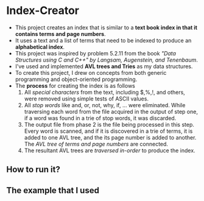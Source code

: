 # Index-Creator

+ This project creates an index that is similar to a **text book index in that it contains terms and page numbers**. 
+ It uses a text and a list of terms that need to be indexed to produce an **alphabetical index**.
+ This project was inspired by problem 5.2.11 from the book *"Data Structures using C and C++" by Langsam, Augenstein, and Tenenbaum*. 
+ I've used and implemented **AVL trees and Tries** as my data structures.
+ To create this project, I drew on concepts from both generic programming and object-oriented programming. 
+ The **process** for creating the index is as follows 
    1. All *special characters* from the text, including $,%,!, and others, were removed using simple tests of ASCII values.
    2. All *stop words* like and, or, not, why, if, … were eliminated. While traversing each word from the file acquired in the output of step one, if a word was found in a trie of stop words, it was discarded.
    3. The output file from phase 2 is the file being processed in this step. Every word is scanned, and if it is discovered in a trie of terms, it is added to one AVL tree, and the its page number is added to another. The *AVL tree of terms and page numbers* are connected.
    4. The resultant AVL trees are *traversed in-order* to produce the index.  

## How to run it?

## The example that I used
